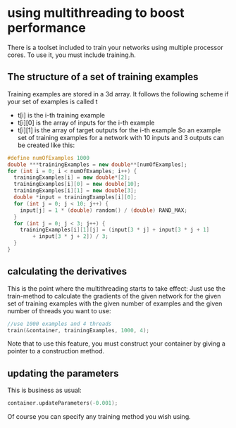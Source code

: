 # using multithreading to boost performance
There is a toolset included to train your networks using multiple processor cores. To use it, you must include training.h.
## The structure of a set of training examples
Training examples are stored in a 3d array. It follows the following scheme if your set of examples is called t
* t[i] is the i-th training example
* t[i][0] is the array of inputs for the i-th example
* t[i][1] is the array of target outputs for the i-th example
So an example set of training examples for a network with 10 inputs and 3 outputs can be created like this:
```cpp
#define numOfExamples 1000
double ***trainingExamples = new double**[numOfExamples];
for (int i = 0; i < numOfExamples; i++) {
  trainingExamples[i] = new double*[2];
  trainingExamples[i][0] = new double[10];
  trainingExamples[i][1] = new double[3];
  double *input = trainingExamples[i][0];
  for (int j = 0; j < 10; j++) {
    input[j] = 1 * (double) random() / (double) RAND_MAX;
  }
  for (int j = 0; j < 3; j++) {
    trainingExamples[i][1][j] = (input[3 * j] + input[3 * j + 1]
        + input[3 * j + 2]) / 3;
  }
}
```
## calculating the derivatives
This is the point where the multithreading starts to take effect: Just use the train-method to calculate the gradients of the given network for the given set of training examples with the given number of examples and the given number of threads you want to use:
```cpp
//use 1000 examples and 4 threads
train(&container, trainingExamples, 1000, 4);
```
Note that to use this feature, you must construct your container by giving a pointer to a construction method.
## updating the parameters
This is business as usual:
```cpp
container.updateParameters(-0.001);
```
Of course you can specify any training method you wish using.
